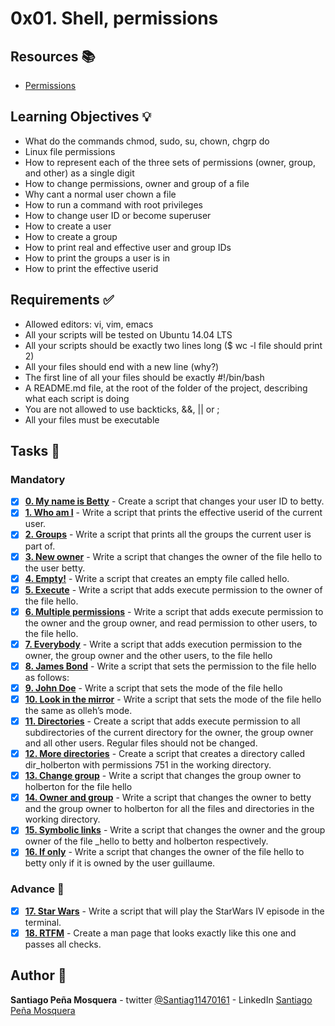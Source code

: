# 0x01. Shell, permissions
## Resources :books:

* [Permissions](https://intranet.hbtn.io/rltoken/5uUsOHrMbVBOpZFteNyBLg)

## Learning Objectives :bulb:
* What do the commands chmod, sudo, su, chown, chgrp do
* Linux file permissions
* How to represent each of the three sets of permissions (owner, group, and other) as a single digit
* How to change permissions, owner and group of a file
* Why cant a normal user chown a file
* How to run a command with root privileges
* How to change user ID or become superuser
* How to create a user
* How to create a group
* How to print real and effective user and group IDs
* How to print the groups a user is in
* How to print the effective userid

## Requirements :white_check_mark:

* Allowed editors: vi, vim, emacs
* All your scripts will be tested on Ubuntu 14.04 LTS
* All your scripts should be exactly two lines long ($ wc -l file should print 2)
* All your files should end with a new line (why?)
* The first line of all your files should be exactly #!/bin/bash
* A README.md file, at the root of the folder of the project, describing what each script is doing
* You are not allowed to use backticks, &&, || or ;
* All your files must be executable

## Tasks :page_with_curl:
### Mandatory
- [x] **[0. My name is Betty](./0-iam_betty)** - Create a script that changes your user ID to betty.
- [x] **[1. Who am I](./1-who_am_i)** - Write a script that prints the effective userid of the current user.
- [x] **[2. Groups](./2-groups)** - Write a script that prints all the groups the current user is part of.
- [x] **[3. New owner](./3-new_owner)** - Write a script that changes the owner of the file hello to the user betty.
- [x] **[4. Empty!](./4-empty)** - Write a script that creates an empty file called hello.
- [x] **[5. Execute](./5-execute)** - Write a script that adds execute permission to the owner of the file hello.
- [x] **[6. Multiple permissions](./6-multiple_permissions)** - Write a script that adds execute permission to the owner and the group owner, and read permission to other users, to the file hello.
- [x] **[7. Everybody](./7-everybody)** - Write a script that adds execution permission to the owner, the group owner and the other users, to the file hello
- [x] **[8. James Bond](./8-James_Bond)** - Write a script that sets the permission to the file hello as follows:
- [x] **[9. John Doe](./9-John_Doe)** - Write a script that sets the mode of the file hello
- [x] **[10. Look in the mirror](./10-mirror_permissions)** - Write a script that sets the mode of the file hello the same as olleh’s mode.
- [x] **[11. Directories](./11-directories_permissions)** - Create a script that adds execute permission to all subdirectories of the current directory for the owner, the group owner and all other users. Regular files should not be changed.
- [x] **[12. More directories](./12-directory_permissions)** - Create a script that creates a directory called dir_holberton with permissions 751 in the working directory.
- [x] **[13. Change group](./13-change_group)** - Write a script that changes the group owner to holberton for the file hello
- [x] **[14. Owner and group](./14-change_owner_and_group)** - Write a script that changes the owner to betty and the group owner to holberton for all the files and directories in the working directory.
- [x] **[15. Symbolic links](./15-symbolic_link_permissions)** - Write a script that changes the owner and the group owner of the file _hello to betty and holberton respectively.
- [x] **[16. If only](./16-if_only)** - Write a script that changes the owner of the file hello to betty only if it is owned by the user guillaume.
### Advance :muscle:
- [x] **[17. Star Wars](./100-Star_Wars)** - Write a script that will play the StarWars IV episode in the terminal.
- [x] **[18. RTFM](./101-man_holberton)** - Create a man page that looks exactly like this one and passes all checks.

## Author :pencil:
**Santiago Peña Mosquera** - twitter [@Santiag11470161](https://twitter.com/Santiag11470161) - LinkedIn [Santiago Peña Mosquera](https://www.linkedin.com/in/santiago-pe%C3%B1a-mosquera-abaa20196/)
